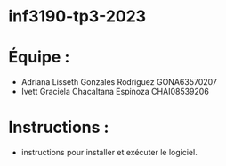 # inf3190-tp3-2023

# Équipe  :
- Adriana Lisseth Gonzales Rodriguez GONA63570207
- Ivett Graciela Chacaltana Espinoza CHAI08539206

# Instructions    :
- instructions pour installer et exécuter le logiciel.
